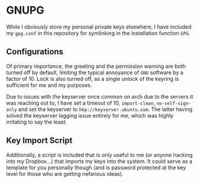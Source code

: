 # GNUPG

While I obviously store my personal private keys elsewhere, I have included my `gpg.conf` in this repository for symlinking in the installation function `GPG`. 

## Configurations

Of primary importance, the greeting and the permission warning are both turned off by default, limiting the typical annoyance of `GNU` software by a factor of 10. Lock is also turned off, as a single unlock of the keyring is sufficient for me and my purposes. 

Due to issues with the keyserver once common on arch due to the servers it was reaching out to, I have set a timeout of 10, `import-clean`, `no-self-sign-only` and set the keyserver to `hkp://keyserver.ubuntu.com`. The latter having solved the keyserver lagging issue entirely for me, which was highly irritating to say the least. 

## Key Import Script 
Additionally, a script is included that is only useful to me (or anyone hacking into my Dropbox...) that imports my keys into the system. It could serve as a template for you personally though (and is password protected at the key level for those who are getting nefarious ideas).
